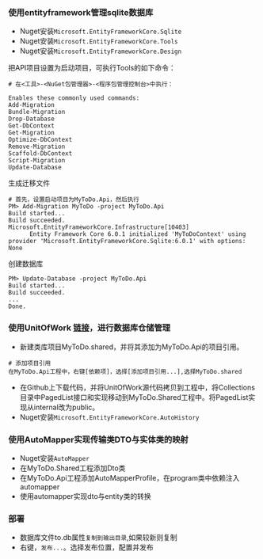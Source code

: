 ﻿### 使用entityframework管理sqlite数据库
- Nuget安装`Microsoft.EntityFrameworkCore.Sqlite`
- Nuget安装`Microsoft.EntityFrameworkCore.Tools`
- Nuget安装`Microsoft.EntityFrameworkCore.Design`

把API项目设置为启动项目，可执行Tools的如下命令：
```
# 在<工具>-<NuGet包管理器>-<程序包管理控制台>中执行：

Enables these commonly used commands:
Add-Migration
Bundle-Migration
Drop-Database
Get-DbContext
Get-Migration
Optimize-DbContext
Remove-Migration
Scaffold-DbContext
Script-Migration
Update-Database
```

生成迁移文件
```
# 首先，设置启动项目为MyToDo.Api，然后执行
PM> Add-Migration MyToDo -project MyToDo.Api
Build started...
Build succeeded.
Microsoft.EntityFrameworkCore.Infrastructure[10403]
      Entity Framework Core 6.0.1 initialized 'MyToDoContext' using provider 'Microsoft.EntityFrameworkCore.Sqlite:6.0.1' with options: None
```
创建数据库
```
PM> Update-Database -project MyToDo.Api
Build started...
Build succeeded.
...
Done.
```

### 使用UnitOfWork [链接](https://github.com/Arch/UnitOfWork)，进行数据库仓储管理
- 新建类库项目MyToDo.shared，并将其添加为MyToDo.Api的项目引用。
```
# 添加项目引用
在MyToDo.Api工程中，右键[依赖项]，选择[添加项目引用...],选择MyToDo.shared
```
- 在Github上下载代码，并将UnitOfWork源代码拷贝到工程中，将Collections目录中PagedList接口和实现移动到MyToDo.Shared工程中。将PagedList实现从internal改为public。
- Nuget安装`Microsoft.EntityFrameworkCore.AutoHistory`

### 使用AutoMapper实现传输类DTO与实体类的映射
- Nuget安装`AutoMapper`
- 在MyToDo.Shared工程添加Dto类
- 在MyToDo.Api工程添加AutoMapperProfile，在program类中依赖注入automapper
- 使用automapper实现dto与entity类的转换

### 部署
- 数据库文件to.db属性`复制到输出目录`,如果较新则复制
- 右键，`发布...`。选择发布位置，配置并发布